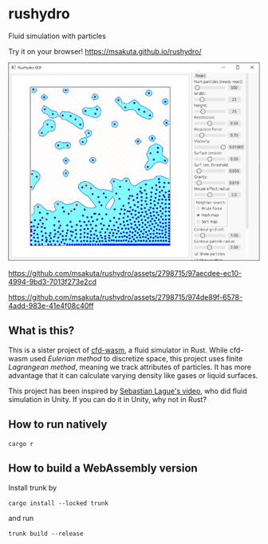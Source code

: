 # rushydro

Fluid simulation with particles

Try it on your browser! https://msakuta.github.io/rushydro/

![screenshot](images/screenshot00.png)

https://github.com/msakuta/rushydro/assets/2798715/97aecdee-ec10-4994-9bd3-7013f273e2cd

https://github.com/msakuta/rushydro/assets/2798715/974de89f-6578-4add-983e-41e4f08c40ff



## What is this?

This is a sister project of [cfd-wasm](https://github.com/msakuta/cfd-wasm), a fluid simulator in Rust.
While cfd-wasm used _Eulerian method_ to discretize space, this project uses finite _Lagrangean method_, meaning we track attributes of particles.
It has more advantage that it can calculate varying density like gases or liquid surfaces.

This project has been inspired by [Sebastian Lague's video](https://youtu.be/rSKMYc1CQHE?si=4z0-JIuDQ7tOuDHR),
who did fluid simulation in Unity.
If you can do it in Unity, why not in Rust?


## How to run natively

```
cargo r
```


## How to build a WebAssembly version

Install trunk by 

```
cargo install --locked trunk
```

and run

```
trunk build --release
```

